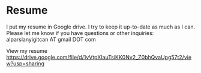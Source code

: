 # Resume
I put my resume in Google drive. I try to keep it up-to-date as much as I can. Please let me know if you have questions or other inquiries:
alparslanyigitcan AT gmail DOT com

View my resume <a href="https://drive.google.com/file/d/1vVtpXIauTsiKK0Nv2_Z0bhQvaUpg57t2/view?usp=sharing" target="_blank">https://drive.google.com/file/d/1vVtpXIauTsiKK0Nv2_Z0bhQvaUpg57t2/view?usp=sharing</a>
